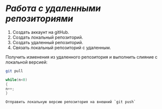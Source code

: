 # ***Работа с удаленными репозиториями***

1. Создать аккаунт на gitHub.
2. Создать локальный репозиторий.
3. Создать удаленный репозиторий.
4. Связать локальный репозиторий с удаленным.

Получить изменения из удаленного репозитория и выполнить слияние с локальной версией:
```bash
git pull
```
```C#
while(n<0)
{
n++;
}

Отправить локальную версию репозитория на внешний `git push`